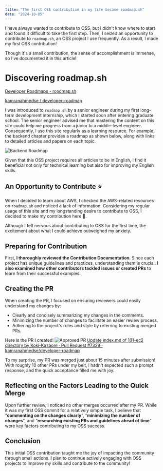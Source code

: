 ```yaml
---
title: "The first OSS contribution in my life became roadmap.sh"
date: "2024-10-05"
---
```


I have always wanted to contribute to OSS, but I didn't know where to start and found it difficult to take the first step. Then, I seized an opportunity to contribute to `roadmap.sh`, an OSS project I use frequently. As a result, I made my first OSS contribution!

Though it's a small contribution, the sense of accomplishment is immense, so I've documented it in this article!

# Discovering roadmap.sh
[Developer Roadmaps - roadmap.sh](https://roadmap.sh)

[kamranahmedse / developer-roadmap](https://github.com/kamranahmedse/developer-roadmap)

I was introduced to `roadmap.sh` by a senior engineer during my first long-term development internship, which I started soon after entering graduate school. The senior engineer advised me that mastering the content on this site could help me progress from a junior to a middle-level engineer. Consequently, I use this site regularly as a learning resource. For example, the backend chapter provides a roadmap as shown below, along with links to detailed articles and papers on each topic.

![Backend Roadmap](/images/blogs/2/backend_roadmap.png)

Given that this OSS project requires all articles to be in English, I find it beneficial not only for technical learning but also for improving my English skills.

## An Opportunity to Contribute ⭐️
When I decided to learn about AWS, I checked the AWS-related resources on `roadmap.sh` and noticed a lack of information. Considering my regular usage of this site and my longstanding desire to contribute to OSS, I decided to make my contribution here 💪.

Although I felt nervous about contributing to OSS for the first time, the excitement about what I could achieve outweighed my anxiety.

## Preparing for Contribution
First, **I thoroughly reviewed the Contribution Documentation**. Since each project has unique guidelines and practices, understanding them is crucial. **I also examined how other contributors tackled issues or created PRs** to learn from their successful examples.

## Creating the PR
When creating the PR, I focused on ensuring reviewers could easily understand my changes by:

- Clearly and concisely summarizing my changes in the comments.
- Minimizing the number of changes to facilitate an easier review process.
- Adhering to the project's rules and style by referring to existing merged PRs.

Here is the PR I created!
![Approved PR](/images/blogs/2/approved_pr.png)
[Update index.md of 101-ec2 directory by Koki-Kazaore · Pull Request #7329 · kamranahmedse/developer-roadmap](https://github.com/kamranahmedse/developer-roadmap/pull/7329)

To my surprise, my PR was merged just about 15 minutes after submission! With roughly 10 other PRs under my belt, I hadn't expected such a prompt response, and the quick acceptance filled me with joy.

## Reflecting on the Factors Leading to the Quick Merge
Upon further review, I noticed no other merges occurred after my PR. While it was my first OSS commit for a relatively simple task, I believe that “**commenting on the changes clearly**”, “**minimizing the number of changes**”, and “**researching existing PRs and guidelines ahead of time**” were key factors contributing to my OSS success.

## Conclusion
This initial OSS contribution taught me the joy of impacting the community through small actions. I plan to continue actively engaging with OSS projects to improve my skills and contribute to the community!
